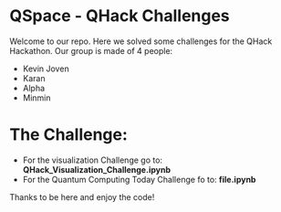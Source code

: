 # QSpace - QHack Challenges

Welcome to our repo. Here we solved some challenges for the QHack Hackathon.
Our group is made of 4 people:
- Kevin Joven
- Karan
- Alpha
- Minmin

# The Challenge:

* For the visualization Challenge go to: **QHack_Visualization_Challenge.ipynb**
* For the Quantum Computing Today Challenge fo to: **file.ipynb**

Thanks to be here and enjoy the code!
